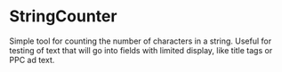 StringCounter
=============

Simple tool for counting the number of characters in a string.  Useful for testing of text that will go into fields with limited display, like title tags or PPC ad text.  
